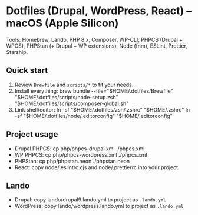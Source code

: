 # Dotfiles (Drupal, WordPress, React) – macOS (Apple Silicon)

Tools: Homebrew, Lando, PHP 8.x, Composer, WP-CLI, PHPCS (Drupal + WPCS), PHPStan (+ Drupal + WP extensions), Node (fnm), ESLint, Prettier, Starship.

## Quick start

1. Review `Brewfile` and `scripts/*` to fit your needs.
2. Install everything:
   brew bundle --file="$HOME/.dotfiles/Brewfile"
   "$HOME/.dotfiles/scripts/node-setup.zsh"
   "$HOME/.dotfiles/scripts/composer-global.sh"
3. Link shell/editor:
   ln -sf "$HOME/.dotfiles/zsh/.zshrc" "$HOME/.zshrc"
   ln -sf "$HOME/.dotfiles/node/.editorconfig" "$HOME/.editorconfig"

## Project usage

- Drupal PHPCS: cp php/phpcs-drupal.xml ./phpcs.xml
- WP PHPCS: cp php/phpcs-wordpress.xml ./phpcs.xml
- PHPStan: cp php/phpstan.neon ./phpstan.neon
- React: copy node/.eslintrc.cjs and node/.prettierrc into your project.

## Lando

- Drupal: copy lando/drupal9.lando.yml to project as `.lando.yml`
- WordPress: copy lando/wordpress.lando.yml to project as `.lando.yml`
